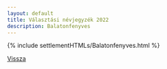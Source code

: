 ```yaml
---
layout: default
title: Választási névjegyzék 2022
description: Balatonfenyves
---
```


{% include settlementHTMLs/Balatonfenyves.html %}

[Vissza](../)